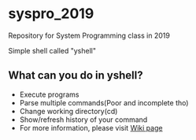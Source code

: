 # syspro_2019
Repository for System Programming class in 2019

Simple shell called "yshell"

## What can you do in yshell?
* Execute programs
* Parse multiple commands(Poor and incomplete tho)
* Change working directory(cd)
* Show/refresh history of your command
* For more information, please visit [Wiki page](https://github.com/hd132506/syspro_2019/wiki)
